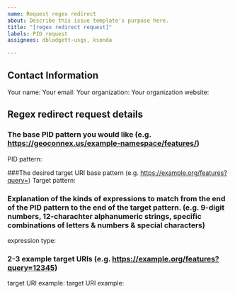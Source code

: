 ```yaml
---
name: Request regex redirect
about: Describe this issue template's purpose here.
title: "[regex redirect request]"
labels: PID request
assignees: dblodgett-usgs, ksonda

---
```


## Contact Information
Your name:
Your email:
Your organization: 
Your organization website:

## Regex redirect request details
### The base PID pattern you would like (e.g. https://geoconnex.us/example-namespace/features/)
PID pattern:

###The desired target URI base pattern (e.g. https://example.org/features?query=)
Target pattern:

### Explanation of the kinds of expressions to match from the end of the PID pattern to the end of the target pattern. (e.g. 9-digit numbers, 12-charachter alphanumeric strings, specific combinations of letters & numbers & special characters)
expression type: 

### 2-3 example target URIs (e.g. https://example.org/features?query=12345)
target URI example:
target URI example:
